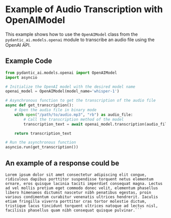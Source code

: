 # Example of Audio Transcription with OpenAIModel

This example shows how to use the `OpenAIModel` class from the `pydantic_ai.models.openai` module to transcribe an audio file using the OpenAI API.

## Example Code

```python
from pydantic_ai.models.openai import OpenAIModel
import asyncio

# Initialize the OpenAI model with the desired model name
openai_model = OpenAIModel(model_name='whisper-1')

# Asynchronous function to get the transcription of the audio file
async def get_transcription():
    # Open the audio file in binary mode
    with open("/path/to/audio.mp3", "rb") as audio_file:
        # Call the transcription method of the model
        transcription_text = await openai_model.transcription(audio_file)

    return transcription_text

# Run the asynchronous function
asyncio.run(get_transcription())
```

## An example of a response could be
```
Lorem ipsum dolor sit amet consectetur adipiscing elit congue, ridiculous dapibus porttitor suspendisse torquent netus elementum ornare, eros quisque lacinia taciti imperdiet consequat magna. Lectus ad vel mollis pretium eget commodo donec velit, elementum phasellus libero himenaeos dictumst nascetur nibh penatibus egestas, proin various condimentum curabitur venenatis ultrices hendrerit. Iaculis etiam fringilla viverra porttitor cras tortor molestie dictum, tristique lacus tincidunt torquent ultrices natoque ad lectus nisl, facilisis phasellus quam nibh consequat quisque pulvinar.```
